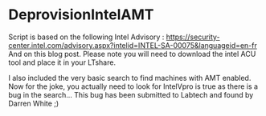 # DeprovisionIntelAMT
Script is based on the following Intel Advisory : 
https://security-center.intel.com/advisory.aspx?intelid=INTEL-SA-00075&languageid=en-fr
And on this blog post.
Please note you will need to download the intel ACU tool and place it in your LTshare.

I also included the very basic search to find machines with AMT enabled. Now for the joke, you actually need to look for IntelVpro is true as there is a bug in the search... This bug has been submitted to Labtech and found by Darren White ;)
